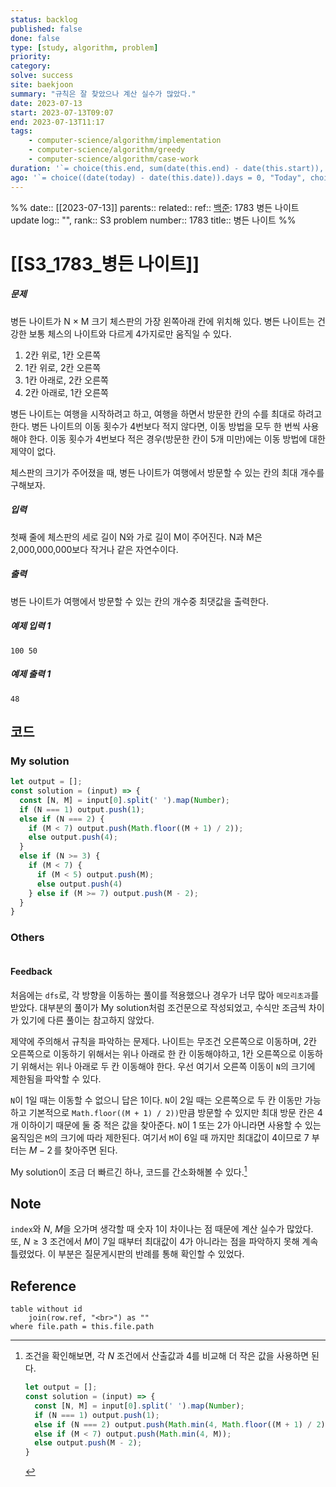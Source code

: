 ```yaml
---
status: backlog
published: false
done: false
type: [study, algorithm, problem]
priority:
category:
solve: success
site: baekjoon
summary: "규칙은 잘 찾았으나 계산 실수가 많았다."
date: 2023-07-13
start: 2023-07-13T09:07
end: 2023-07-13T11:17
tags:
    - computer-science/algorithm/implementation
    - computer-science/algorithm/greedy
    - computer-science/algorithm/case-work
duration: '`= choice(this.end, sum(date(this.end) - date(this.start)), "not finished")`'
ago: '`= choice((date(today) - date(this.date)).days = 0, "Today", choice((date(today) - date(this.date)).days >= 365, regexreplace(string(date(today) - date(this.date)), "\D\d?\d?", "") + " years ago", choice((date(today) - date(this.date)).days >= 31, regexreplace(string(date(today) - date(this.date)), "\D\d?d?", "") + " months ago", choice((date(today) - date(this.date)).days > 6, regexreplace(string(date(today) - date(this.date)), "\D\d?d?", "") + " weeks ago", choice((date(today) - date(this.date)).days > 0, regexreplace(string(date(today) - date(this.date)), "\D\d?d?", "") + " days ago", choice((date(today) - date(this.date)).days = -1, "tomorrow", regexreplace(string(date(this.date) - date(today)), "\D\d?\d?", "") + " days later"))))))`'
---
```






%%
date:: [[2023-07-13]]
parents:: 
related:: 
ref:: [백준](https://www.acmicpc.net/problem/1783): 1783 병든 나이트
update log:: "",
rank:: S3
problem number:: 1783
title:: 병든 나이트
%%

# [[S3_1783_병든 나이트]]



##### 문제

병든 나이트가 N × M 크기 체스판의 가장 왼쪽아래 칸에 위치해 있다. 병든 나이트는 건강한 보통 체스의 나이트와 다르게 4가지로만 움직일 수 있다.

1. 2칸 위로, 1칸 오른쪽
1. 1칸 위로, 2칸 오른쪽
1. 1칸 아래로, 2칸 오른쪽
1. 2칸 아래로, 1칸 오른쪽

병든 나이트는 여행을 시작하려고 하고, 여행을 하면서 방문한 칸의 수를 최대로 하려고 한다. 병든 나이트의 이동 횟수가 4번보다 적지 않다면, 이동 방법을 모두 한 번씩 사용해야 한다. 이동 횟수가 4번보다 적은 경우(방문한 칸이 5개 미만)에는 이동 방법에 대한 제약이 없다.

체스판의 크기가 주어졌을 때, 병든 나이트가 여행에서 방문할 수 있는 칸의 최대 개수를 구해보자.

##### 입력

첫째 줄에 체스판의 세로 길이 N와 가로 길이 M이 주어진다. N과 M은 2,000,000,000보다 작거나 같은 자연수이다.

##### 출력

병든 나이트가 여행에서 방문할 수 있는 칸의 개수중 최댓값을 출력한다.

##### 예제 입력 1

```
100 50
```

##### 예제 출력 1

```
48
```

## 코드

### My solution

```js
let output = [];
const solution = (input) => {
  const [N, M] = input[0].split(' ').map(Number);
  if (N === 1) output.push(1);
  else if (N === 2) {
    if (M < 7) output.push(Math.floor((M + 1) / 2));
    else output.push(4);
  }
  else if (N >= 3) {
    if (M < 7) {
      if (M < 5) output.push(M);
      else output.push(4)
    } else if (M >= 7) output.push(M - 2);
  } 
}
```

### Others

```js

```

#### Feedback

처음에는 `dfs`로, 각 방향을 이동하는 풀이를 적용했으나 경우가 너무 많아 `메모리초과`를 받았다. 대부분의 풀이가 My solution처럼 조건문으로 작성되었고, 수식만 조금씩 차이가 있기에 다른 풀이는 참고하지 않았다.

제약에 주의해서 규칙을 파악하는 문제다. 나이트는 무조건 오른쪽으로 이동하며, 2칸 오른쪽으로 이동하기 위해서는 위나 아래로 한 칸 이동해야하고, 1칸 오른쪽으로 이동하기 위해서는 위나 아래로 두 칸 이동해야 한다. 우선 여기서 오른쪽 이동이 `N`의 크기에 제한됨을 파악할 수 있다.

`N`이 $1$일 때는 이동할 수 없으니 답은 $1$이다. `N`이 $2$일 때는 오른쪽으로 두 칸 이동만 가능하고 기본적으로 `Math.floor((M + 1) / 2))`만큼 방문할 수 있지만 최대 방문 칸은 $4$개 이하이기 때문에 둘 중 적은 값을 찾아준다. `N`이 $1$ 또는 $2$가 아니라면 사용할 수 있는 움직임은 `M`의 크기에 따라 제한된다. 여기서 `M`이 $6$일 때 까지만 최대값이 $4$이므로 $7$ 부터는 $M-2\,$를 찾아주면 된다.

My solution이 조금 더 빠르긴 하나, 코드를 간소화해볼 수 있다.[^more-compact-code]

## Note

`index`와 $N$, $M$을 오가며 생각할 때 숫자 1이 차이나는 점 때문에 계산 실수가 많았다. 또, $N \ge 3$ 조건에서 $M$이 $7$일 때부터 최대값이 $4$가 아니라는 점을 파악하지 못해 계속 틀렸었다. 이 부분은 질문게시판의 반례를 통해 확인할 수 있었다.

## Reference

```dataview
table without id
    join(row.ref, "<br>") as ""
where file.path = this.file.path
```



[^more-compact-code]: 조건을 확인해보면, 각 $N$ 조건에서 산출값과 $4$를 비교해 더 작은 값을 사용하면 된다.
    ```js
    let output = [];
    const solution = (input) => {
      const [N, M] = input[0].split(' ').map(Number);
      if (N === 1) output.push(1);
      else if (N === 2) output.push(Math.min(4, Math.floor((M + 1) / 2)));
      else if (M < 7) output.push(Math.min(4, M));
      else output.push(M - 2);
    }
    ```